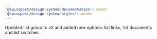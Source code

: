 ```yaml
---
'@swisspost/design-system-documentation': minor
'@swisspost/design-system-styles': minor
---
```


Updated list group to v2 and added new options: list links, list documents and list switches.
